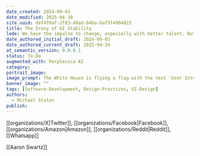 ```yaml
---
date_created: 2024-09-03
date_modified: 2025-04-30
site_uuid: def4f0af-2f83-40ad-84ba-baf5f4904823
title: The Irony of UI Stability
lede: We have the impulse to change, especially with better talent. But sometimes long-term stability is what wins consumers.
date_authored_initial_draft: 2024-09-03
date_authored_current_draft: 2025-04-24
at_semantic_version: 0.0.0.1
status: To-Do
augmented_with: Perplexica AI
category: 
portrait_image: 
image_prompt: The White House is flying a flag with the text 'User Interface'"
banner_image: ""
tags: [Software-Development, Design-Practices, UI-Design]
authors:
  - Michael Staton
publish:
---
```


[[organizations/X|Twitter]], [[organizations/Facebook|Facebook]], [[organizations/Amazon|Amazon]], [[organizations/Reddit|Reddit]], [[Whatsapp]]

[[Aaron Swartz]]

